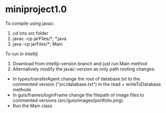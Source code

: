 # miniproject1.0

To compile using javac:

1. cd into src folder
2. javac -cp jarFiles/*; *.java
3. java -cp jarFiles/*; Main

To run in intelliji

1. Download from intelliji-version branch and just run Main method 
2. Alternatively modify the javac-version as only path rooting changes:
  - In types/transferAgent change the root of database.txt to the commented version ("src/database.txt") in the read + writeToDatabase methods
  - In guis/frames/loginFrame change the filepath of image files to commented versions (src/guis/images/portfolio.png).
  - Run the Main class
